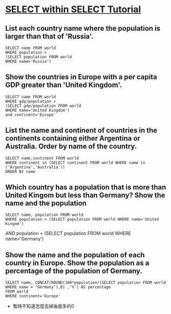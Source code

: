 # [SELECT within SELECT Tutorial](https://sqlzoo.net/wiki/SELECT_within_SELECT_Tutorial)

## List each country name where the population is larger than that of 'Russia'.

    SELECT name FROM world
    WHERE population >
    (SELECT population FROM world
    WHERE name='Russia')

## Show the countries in Europe with a per capita GDP greater than 'United Kingdom'.

    SELECT name FROM world
    WHERE gdp/population >
    (SELECT gdp/population FROM world
    WHERE name='United Kingdom') 
    and continent='Europe'
    
## List the name and continent of countries in the continents containing either Argentina or Australia. Order by name of the country.     

    SELECT name,continent FROM world
    WHERE continent in (SELECT continent FROM world WHERE name in ('Argentina','Australia'))
    ORDER BY name

## Which country has a population that is more than United Kingom but less than Germany? Show the name and the population

    SELECT name, population FROM world
    WHERE population > (SELECT population FROM world WHERE name='United Kingom')
AND population < (SELECT population FROM world WHERE name='Germany')

## Show the name and the population of each country in Europe. Show the population as a percentage of the population of Germany.

    SELECT name, CONCAT(ROUND(100*population/(SELECT population FROM world WHERE name = 'Germany'),0) ,'%') AS percentage 
    FROM world
    WHERE continent='Europe'
    
* 暫時不知道怎麼去掉後面多的0
    
